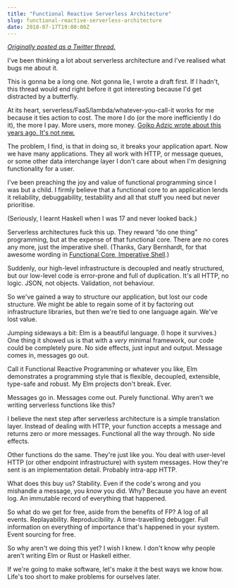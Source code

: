 ```yaml
---
title: "Functional Reactive Serverless Architecture"
slug: functional-reactive-serverless-architecture
date: 2018-07-17T19:00:00Z
---
```


[_Originally posted as a Twitter thread._](https://twitter.com/SamirTalwar/status/1019260400108531712)

I've been thinking a lot about serverless architecture and I've realised what bugs me about it.

This is gonna be a long one. Not gonna lie, I wrote a draft first. If I hadn't, this thread would end right before it got interesting because I'd get distracted by a butterfly.

At its heart, serverless/FaaS/lambda/whatever-you-call-it works for me because it ties action to cost. The more I do (or the more inefficiently I do it), the more I pay. More users, more money. [Gojko Adzic wrote about this years ago. It's not new.](https://gojko.net/2016/08/27/serverless.html)

The problem, I find, is that in doing so, it breaks your application apart. Now we have many applications. They all work with HTTP, or message queues, or some other data interchange layer I don't care about when I'm designing functionality for a user.

<!--more-->

I've been preaching the joy and value of functional programming since I was but a child. I firmly believe that a functional core to an application lends it reliability, debuggability, testability and all that stuff you need but never prioritise.

(Seriously, I learnt Haskell when I was 17 and never looked back.)

Serverless architectures fuck this up. They reward “do one thing” programming, but at the expense of that functional core. There are no cores any more, just the imperative shell. (Thanks, Gary Bernhardt, for that awesome wording in [Functional Core, Imperative Shell](https://www.destroyallsoftware.com/screencasts/catalog/functional-core-imperative-shell).)

Suddenly, our high-level infrastructure is decoupled and neatly structured, but our low-level code is error-prone and full of duplication. It's all HTTP, no logic. JSON, not objects. Validation, not behaviour.

So we've gained a way to structure our application, but lost our code structure. We might be able to regain some of it by factoring out infrastructure libraries, but then we're tied to one language again. We've lost value.

Jumping sideways a bit: Elm is a beautiful language. (I hope it survives.) One thing it showed us is that with a _very_ minimal framework, our code could be completely pure. No side effects, just input and output. Message comes in, messages go out.

Call it Functional Reactive Programming or whatever you like, Elm demonstrates a programming style that is flexible, decoupled, extensible, type-safe and robust. My Elm projects don't break. Ever.

Messages go in. Messages come out. Purely functional. Why aren't we writing serverless functions like this?

I believe the next step after serverless architecture is a simple translation layer. Instead of dealing with HTTP, your function accepts a message and returns zero or more messages. Functional all the way through. No side effects.

Other functions do the same. They're just like you. You deal with user-level HTTP (or other endpoint infrastructure) with system messages. How they're sent is an implementation detail. Probably intra-app HTTP.

What does this buy us? Stability. Even if the code's wrong and you mishandle a message, you _know_ you did. Why? Because you have an event log. An immutable record of everything that happened.

So what do we get for free, aside from the benefits of FP? A log of all events. Replayability. Reproducibility. A time-travelling debugger. Full information on everything of importance that's happened in your system. Event sourcing for free.

So why aren't we doing this yet? I wish I knew. I don't know why people aren't writing Elm or Rust or Haskell either.

If we're going to make software, let's make it the best ways we know how. Life's too short to make problems for ourselves later.
